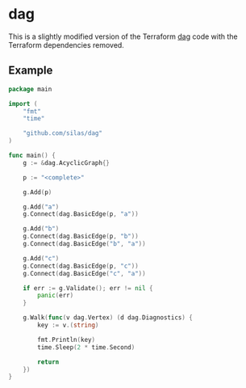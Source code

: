 # dag

This is a slightly modified version of the Terraform [dag][dag] code with the Terraform dependencies removed.

## Example

``` go
package main

import (
	"fmt"
	"time"

	"github.com/silas/dag"
)

func main() {
	g := &dag.AcyclicGraph{}

	p := "<complete>"

	g.Add(p)

	g.Add("a")
	g.Connect(dag.BasicEdge(p, "a"))

	g.Add("b")
	g.Connect(dag.BasicEdge(p, "b"))
	g.Connect(dag.BasicEdge("b", "a"))

	g.Add("c")
	g.Connect(dag.BasicEdge(p, "c"))
	g.Connect(dag.BasicEdge("c", "a"))

	if err := g.Validate(); err != nil {
		panic(err)
	}

	g.Walk(func(v dag.Vertex) (d dag.Diagnostics) {
		key := v.(string)

		fmt.Println(key)
		time.Sleep(2 * time.Second)

		return
	})
}
```

[dag]: https://github.com/hashicorp/terraform/tree/master/dag
